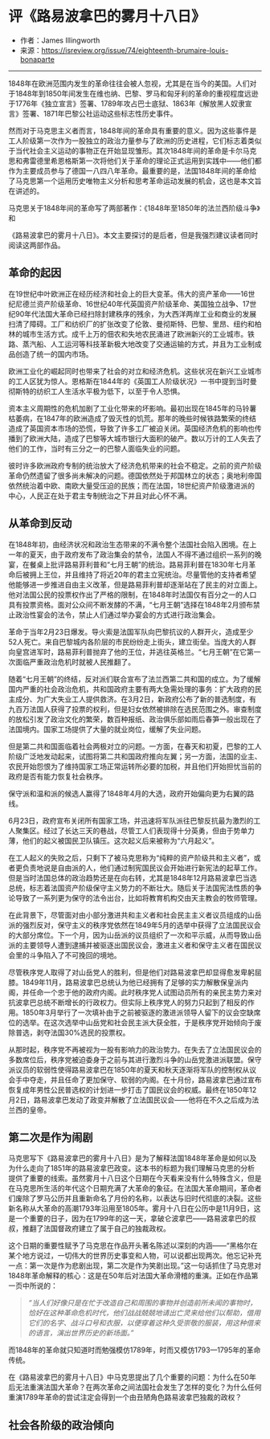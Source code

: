 # 评《路易波拿巴的雾月十八日》

* 作者：James Illingworth
* 来源：https://isreview.org/issue/74/eighteenth-brumaire-louis-bonaparte

------

​        1848年在欧洲范围内发生的革命往往会被人忽视，尤其是在当今的美国。人们对于1848年到1850年间发生在维也纳、巴黎、罗马和匈牙利的革命的重视程度远逊于1776年《独立宣言》签署、1789年攻占巴士底狱、1863年《解放黑人奴隶宣言》签署、1871年巴黎公社运动这些标志性历史事件。

​        然而对于马克思主义者而言，1848年间的革命具有重要的意义。因为这些事件是工人阶级第一次作为一股独立的政治力量参与了欧洲的历史进程，它们标志着类似于当代社会主义运动的事物正在开始显现雏形。其次1848年间的革命是卡尔马克思和弗雷德里希恩格斯第一次将他们关于革命的理论正式运用到实践中——他们都作为主要成员参与了德国一八四八年革命。最重要的是，法国1848年间的革命给了马克思第一个运用历史唯物主义分析和思考革命运动发展的机会，这也是本文旨在讲述的。

​        马克思关于1848年间的革命写了两部著作：《1848年至1850年的法兰西阶级斗争》和

《路易波拿巴的雾月十八日》。本文主要探讨的是后者，但是我强烈建议读者同时阅读这两部作品。

## 革命的起因

​        在19世纪中叶欧洲正在经历经济和社会上的巨大变革。伟大的资产革命——16世纪尼德兰资产阶级革命、16世纪40年代英国资产阶级革命、美国独立战争、17世纪90年代法国大革命已经扫除封建秩序的残余，为大西洋两岸工业和商业的发展扫清了障碍。工厂和纺织厂的扩张改变了伦敦、曼彻斯特、巴黎、里昂、纽约和柏林的城市生活方式。成千上万的佃农和失地农民涌进了欧洲新兴的工业城市。铁路、蒸汽船、人工运河等科技革新极大地改变了交通运输的方式，并且为工业制成品创造了统一的国内市场。

​        欧洲工业化的崛起同时也带来了社会的对立和经济危机。这些状况在新兴工业城市的工人区犹为惊人。恩格斯在1844年的《英国工人阶级状况》一书中提到当时曼彻斯特的纺织工人生活水平极为低下，以至于令人恐惧。

​        资本主义周期性的危机加剧了工业化带来的坏影响。最初出现在1845年的马铃薯枯萎病，在1847年的欧洲造成了毁灭性的饥荒。那年的晚些时候铁路繁荣的终结造成了英国资本市场的恐慌，导致了许多工厂被迫关闭。英国经济危机的影响也传播到了欧洲大陆，造成了巴黎等大城市银行大面积的破产。数以万计的工人失去了他们的工作，当时有三分之一的巴黎人面临失业的问题。

​        彼时许多欧洲政府专制的统治放大了经济危机带来的社会不稳定。之前的资产阶级革命仍然遗留了很多尚未解决的问题。德国依然处于邦国林立的状态；奥地利帝国依然统治着中欧、南欧大量受压迫的民族；而在法国，18世纪资产阶级激进派的中心，人民正在处于君主专制统治之下并且对此心怀不满。

## 从革命到反动

​        在1848年初，由经济状况和政治生态带来的不满令整个法国社会陷入困境。在上一年的夏天，由于政府发布了政治集会的禁令，法国人不得不通过组织一系列的晚宴，在餐桌上批评路易菲利普和“七月王朝”的统治。路易菲利普在1830年七月革命后被拥上王位，并且维持了将近20年的君主立宪统治。尽量管他的支持者希望他能够进一步推进自由主义改革，但是路易菲利普却逐渐站在了民主的对立面上。他对法国公民的投票权作出了严格的限制，在1848年时法国仅有百分之一的人口具有投票资格。面对公众间不断发酵的不满，“七月王朝”选择在1848年2月颁布禁止政治性宴会的法令，禁止人们通过举办宴会的方式进行政治集会。

​        革命于当年2月23日爆发。导火索是法国军队向巴黎抗议的人群开火，造成至少52人死亡。来自巴黎城内各阶层的市民纷纷走上街头，建立街垒。当庞大的人群向皇宫进军时，路易菲利普抛弃了他的王位，并逃往英格兰。“七月王朝”在它第一次面临严重政治危机时就被人民推翻了。

​        随着“七月王朝”的终结，反对派们联合宣布了法兰西第二共和国的成立。为了缓解国内严重的社会政治危机，共和国政府主要有两大急需处理的事务：扩大政府的民主成分、为广大失业工人提供救济。在3月2日，新政府公布了新的普选制度，有九百万法国人获得了投票的权利，但是妇女依然被排除在选民范围之外。审查制度的放松引发了政治文化的繁荣，数百种报纸、政治俱乐部如雨后春笋一般出现在了法国境内。国家工场提供了大量的就业岗位，缓解了失业问题。

​       但是第二共和国面临着社会两极对立的问题。一方面，在春天和初夏，巴黎的工人阶级广泛地发动起来，试图将第二共和国政府推向左翼；另一方面，法国的业主、农民开始怨恨为了维持国家工场正常运转所必要的加税，并且他们开始担忧当前的政府是否有能力恢复社会秩序。

​        保守派和温和派的候选人赢得了1848年4月的大选，政府开始偏向更为右翼的路线。

​        6月23日，政府宣布关闭所有国家工场，并迅速将军队派往巴黎反抗最为激烈的工人聚集区。经过了长达三天的巷战，尽管工人们表现得十分英勇，但由于势单力薄，他们的起义被国民卫队镇压。这次起义后来被称为“六月起义”。

​       在工人起义的失败之后，只剩下了被马克思称为“纯粹的资产阶级共和主义者”，或者更负责地说是自由派的人，他们通过制宪国民议会开始进行新宪法的起草工作。但是当时法国总体的政治趋势还是在向右转，尤其是1848年12月路易波拿巴当选总统，标志着法国资产阶级保守主义势力的不断壮大。随后关于法国宪法性质的争论导致了一系列更为保守的法令出台，比如将教育机构交由天主教会的牧师管理。

​       在此背景下，尽管面对由小部分激进共和主义者和社会民主主义者议员组成的山岳派的强烈反对，保守主义的秩序党依然在1849年5月的选举中获得了立法国民议会的大部分席位。下一个月，因为山岳派的议员组织了一次和平示威，从而导致山岳派的主要领导人遭到逮捕并被驱逐出国民议会，激进主义者和保守主义者在国民议会里的斗争陷入了不可挽回的境地。

​        尽管秩序党人取得了对山岳党人的胜利，但是他们对路易波拿巴却显得愈发卑躬屈膝。1849年11月，路易波拿巴总统认为他已经拥有了足够的实力解散保皇派内阁，并任命一个忠于他的政府内阁。此时秩序党人试图动员所有的亲民主势力来对抗波拿巴总统不断增长的行政权力。但实际上秩序党人的努力只起到了相反的作用。1850年3月举行了一次填补由于之前被驱逐的激进派领导人留下的议会空缺席位的选举。在这次选举中山岳党和社会民主派大获全胜，于是秩序党开始倾向于废除普选，剥夺法国30%选民的投票权。

​        从那时起，秩序党不再被视为一股有影响力的政治势力。在失去了立法国民议会的多数席位后，秩序党被迫委身于之前与其进行激烈斗争的山岳党激进派联盟。保守派议员的软弱性使得路易波拿巴在1850年的夏天和秋天逐渐将军队的控制权从议会手中夺走，并且任命了更加保守、软弱的内阁。在十月份，路易波拿巴通过宣布恢复成年男性公民普选权的计划进一步打击了国民议会的权威。最终在1850年12月2日，路易波拿巴发动了政变并解散了立法国民议会——他将在不久之后成为法兰西的皇帝。

## 第二次是作为闹剧

​        马克思写下《路易波拿巴的雾月十八日》是为了解释法国1848年革命是如何以及为什么走向了1851年的路易波拿巴政变。这本书的标题为我们理解马克思的分析提供了重要的线索。虽然雾月十八日这个日期在今天看来没有什么特殊含义，但是在马克思所生活的年代这个日期充满了大革命的象征。在法国大革命期间，革命者们废除了罗马公历并且重新命名了月份的名称，以表达与旧时代彻底的决裂。这些新名称从大革命的高潮1793年沿用至1805年。雾月十八日在公历中是11月9日，这是一个重要的日子，因为在1799年的这一天，拿破仑波拿巴——路易波拿巴的叔叔，推翻了法国督政府建立了属于自己的独裁政权。

​        这个日期的重要性赋予了马克思在作品开头著名陈述以深刻的内涵——“黑格尔在某个地方说过，一切伟大的世界历史事变和人物，可以说都出现两次。他忘记补充一点：第一次是作为悲剧出现，第二次是作为笑剧出现。”这一句话抓住了马克思对1848年革命解释的核心：这是在50年后对法国大革命滑稽的重演。正如在作品第一页中所说的：

> ​        *“当人们好像只是在忙于改造自己和周围的事物并创造前所未闻的事物时，恰好在这种革命危机时代，他们战战兢兢地请出亡灵来给他们以帮助，借用它们的名字、战斗口号和衣服，以便穿着这种久受崇敬的服装，用这种借来的语言，演出世界历史的新场面。”*

​        而1848年的革命就只知道时而勉强模仿1789年，时而又模仿1793—1795年的革命传统。

​        在《路易波拿巴的雾月十八日》中马克思提出了几个重要的问题：为什么在50年后无法重演法国大革命？在两次革命之间法国社会发生了怎样的变化？为什么任何重演1789年革命的尝试注定会得到一个由丑陋角色路易波拿巴独裁的政权？

## 社会各阶级的政治倾向


